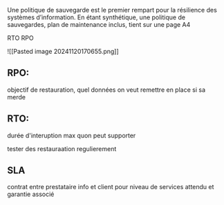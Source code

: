 
Une politique de sauvegarde est le premier rempart pour la résilience des systèmes d’information. En étant synthétique, une politique de sauvegardes, plan de maintenance inclus, tient sur une page A4




RTO RPO



![[Pasted image 20241120170655.png]]



## RPO:
objectif de restauration, quel données on veut remettre en place si sa merde


## RTO:
durée d'interuption max quon peut supporter






tester des restauraation regulierement


## SLA 

contrat entre prestataire info et client 
pour niveau de services attendu et garantie associé